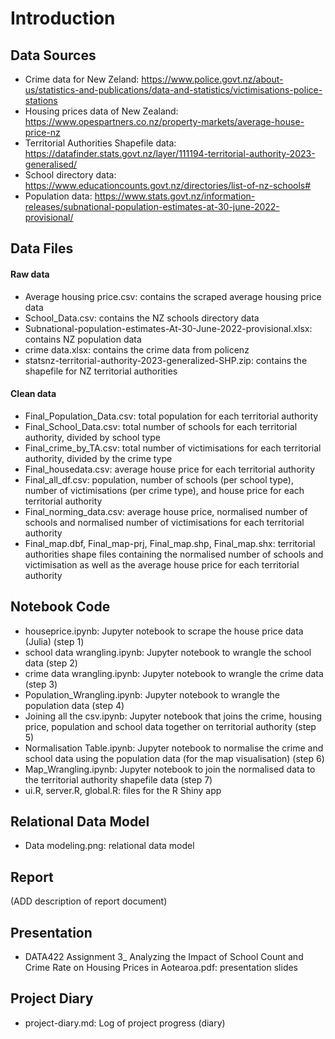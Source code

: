 # Introduction

## Data Sources
- Crime data for New Zeland: https://www.police.govt.nz/about-us/statistics-and-publications/data-and-statistics/victimisations-police-stations
- Housing prices data of New Zealand: https://www.opespartners.co.nz/property-markets/average-house-price-nz
- Territorial Authorities Shapefile data: https://datafinder.stats.govt.nz/layer/111194-territorial-authority-2023-generalised/
- School directory data: https://www.educationcounts.govt.nz/directories/list-of-nz-schools#
- Population data: https://www.stats.govt.nz/information-releases/subnational-population-estimates-at-30-june-2022-provisional/

## Data Files
#### Raw data
- Average housing price.csv: contains the scraped average housing price data
- School_Data.csv: contains the NZ schools directory data
- Subnational-population-estimates-At-30-June-2022-provisional.xlsx: contains NZ population data
- crime data.xlsx: contains the crime data from policenz
- statsnz-territorial-authority-2023-generalized-SHP.zip: contains the shapefile for NZ territorial authorities
#### Clean data
- Final_Population_Data.csv: total population for each territorial authority
- Final_School_Data.csv: total number of schools for each territorial authority, divided by school type
- Final_crime_by_TA.csv: total number of victimisations for each territorial authority, divided by the crime type
- Final_housedata.csv: average house price for each territorial authority
- Final_all_df.csv: population, number of schools (per school type), number of victimisations (per crime type), and house price for each territorial authority
- Final_norming_data.csv: average house price, normalised number of schools and normalised number of victimisations for each territorial authority
- Final_map.dbf, Final_map-prj, Final_map.shp, Final_map.shx: territorial authorities shape files containing the normalised number of schools and victimisation as well as the average house price for each territorial authority

## Notebook Code
- houseprice.ipynb: Jupyter notebook to scrape the house price data (Julia) (step 1)
- school data wrangling.ipynb: Jupyter notebook to wrangle the school data (step 2)
- crime data wrangling.ipynb: Jupyter notebook to wrangle the crime data (step 3)
- Population_Wrangling.ipynb: Jupyter notebook to wrangle the population data (step 4)
- Joining all the csv.ipynb: Jupyter notebook that joins the crime, housing price, population and school data together on territorial authority (step 5)
- Normalisation Table.ipynb: Jupyter notebook to normalise the crime and school data using the population data (for the map visualisation) (step 6)
- Map_Wrangling.ipynb: Jupyter notebook to join the normalised data to the territorial authority shapefile data (step 7)
- ui.R, server.R, global.R: files for the R Shiny app

## Relational Data Model
- Data modeling.png: relational data model
  
## Report
(ADD description of report document)

## Presentation
- DATA422 Assignment 3_ Analyzing the Impact of School Count and Crime Rate on Housing Prices in Aotearoa.pdf: presentation slides

## Project Diary 
- project-diary.md: Log of project progress (diary)

